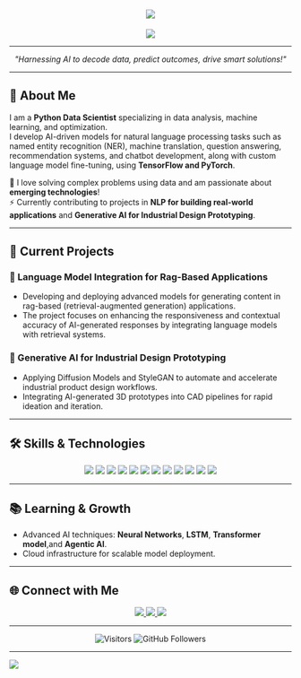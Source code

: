 
<h1 align="center">
  <img src="https://readme-typing-svg.demolab.com?font=Fira+Code&weight=600&size=35&duration=2000&pause=800&color=36BCF7&center=true&vCenter=true&width=450&lines=Hi%2C+I'm+Sunny+Wazeer!+%F0%9F%91%8B;Python+Data+Scientist;Machine+Learning+Enthusiast;AI+Innovator;Open+to+Collaboration!">
</h1>

<p align="center">
  <img src="https://capsule-render.vercel.app/api?type=waving&color=0:36BCF7,100:F75C7E&height=200&section=header&text=Sunny%20Wazeer&fontSize=50&fontColor=FFFFFF" />
</p>

---

<p align="center">
  <em>"Harnessing AI to decode data, predict outcomes, drive smart solutions!"</em>
</p>

---

## 🚀 About Me  
I am a **Python Data Scientist** specializing in data analysis, machine learning, and optimization.  
I develop AI-driven models for natural language processing tasks such as named entity recognition (NER), machine translation, question answering, recommendation systems, and chatbot development, along with custom language model fine-tuning, using **TensorFlow and PyTorch**. 

🔎 I love solving complex problems using data and am passionate about **emerging technologies**!  
⚡ Currently contributing to projects in **NLP for building real-world applications** and **Generative AI for Industrial Design Prototyping**.

---

## 🔭 Current Projects  
### 🔹 Language Model Integration for Rag-Based Applications
- Developing and deploying advanced models for generating content in rag-based (retrieval-augmented generation) applications.
- The project focuses on enhancing the responsiveness and contextual accuracy of AI-generated responses by integrating language models with retrieval systems.

### 🔹 Generative AI for Industrial Design Prototyping  
- Applying Diffusion Models and StyleGAN to automate and accelerate industrial product design workflows.
- Integrating AI-generated 3D prototypes into CAD pipelines for rapid ideation and iteration.

---

## 🛠️ Skills & Technologies  
<p align="center">
    <img src="https://img.shields.io/badge/Python-3776AB?style=for-the-badge&logo=python&logoColor=white" />
    <img src="https://img.shields.io/badge/TensorFlow-FF6F00?style=for-the-badge&logo=tensorflow&logoColor=white" />
    <img src="https://img.shields.io/badge/PyTorch-EE4C2C?style=for-the-badge&logo=pytorch&logoColor=white" />
    <img src="https://img.shields.io/badge/Scikit--Learn-F7931E?style=for-the-badge&logo=scikit-learn&logoColor=white" />
    <img src="https://img.shields.io/badge/Fine--tuning-013243?style=for-the-badge&logo=numpy&logoColor=white" />
    <img src="https://img.shields.io/badge/Pandas-150458?style=for-the-badge&logo=pandas&logoColor=white" />
    <img src="https://img.shields.io/badge/SQL-4479A1?style=for-the-badge&logo=mysql&logoColor=white" />
    <img src="https://img.shields.io/badge/Docker-2496ED?style=for-the-badge&logo=docker&logoColor=white" />
    <img src="https://img.shields.io/badge/AWS-232F3E?style=for-the-badge&logo=amazon-aws&logoColor=white" />
    <img src="https://img.shields.io/badge/Pyomo-4B8BBE?style=for-the-badge&logo=python&logoColor=white" />
    <img src="https://img.shields.io/badge/Chatbot--Development-4479A1?style=for-the-badge&logo=mysql&logoColor=white" />
    <img src="https://img.shields.io/badge/Data--Modeling-3776AB?style=for-the-badge&logo=python&logoColor=white" />
</p>

---

## 📚 Learning & Growth  
- Advanced AI techniques: **Neural Networks**, **LSTM**, **Transformer model**,and **Agentic AI**.  
- Cloud infrastructure for scalable model deployment.

---


## 🌐 Connect with Me  
<p align="center">
    <a href="https://www.linkedin.com/in/sunny-wazeer-2b8b90316/">
        <img src="https://img.shields.io/badge/-LinkedIn-0A66C2?style=for-the-badge&logo=LinkedIn&logoColor=white" />
    </a>
    <a href="https://github.com/Sunny-Wazeer">
        <img src="https://img.shields.io/badge/-GitHub-171515?style=for-the-badge&logo=GitHub&logoColor=white" />
    </a>
    <a href="mailto:sunnywazir61@gmail.com">
        <img src="https://img.shields.io/badge/-Email-D14836?style=for-the-badge&logo=Gmail&logoColor=white" />
    </a>
</p>

---

<p align="center">
    <img src="https://visitor-badge.laobi.icu/badge?page_id=Sunny-Wazeer.Sunny-Wazeer" alt="Visitors">
    <img src="https://img.shields.io/github/followers/AssadKhurshid?label=Follow&style=social" alt="GitHub Followers">
</p>

---

<div style="display: flex; justify-content: bottom; align-items: bottom; height: 100vh;">
  <img src="https://capsule-render.vercel.app/api?type=waving&color=0:F75C7E,100:36BCF7&height=200&section=footer&text=Danke%20schön&fontSize=50&fontColor=FFFFFF&textalignd=bottom"/>
</div>
